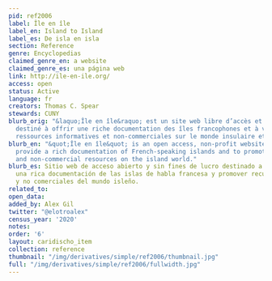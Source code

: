 ```yaml
---
pid: ref2006
label: Île en île
label_en: Island to Island
label_es: De isla en isla
section: Reference
genre: Encyclopedias
claimed_genre_en: a website
claimed_genre_es: una página web
link: http://ile-en-ile.org/
access: open
status: Active
language: fr
creators: Thomas C. Spear
stewards: CUNY
blurb_orig: "&laquo;Île en île&raquo; est un site web libre d’accès et sans but lucratif
  destiné à offrir une riche documentation des îles francophones et à valoriser les
  ressources informatives et non-commerciales sur le monde insulaire et de sa diaspora."
blurb_en: "&quot;Île en île&quot; is an open access, non-profit website intended to
  provide a rich documentation of French-speaking islands and to promote informative
  and non-commercial resources on the island world."
blurb_es: Sitio web de acceso abierto y sin fines de lucro destinado a proporcionar
  una rica documentación de las islas de habla francesa y promover recursos informativos
  y no comerciales del mundo isleño.
related_to:
open_data:
added_by: Alex Gil
twitter: "@elotroalex"
census_year: '2020'
notes:
order: '6'
layout: caridischo_item
collection: reference
thumbnail: "/img/derivatives/simple/ref2006/thumbnail.jpg"
full: "/img/derivatives/simple/ref2006/fullwidth.jpg"
---
```

